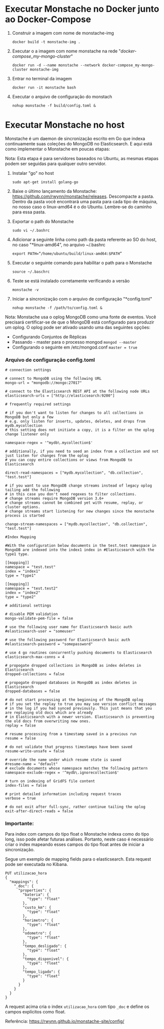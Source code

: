 # Executar Monstache no Docker junto ao Docker-Compose
 
 
 1. Construir a imagem com nome de monstache-img

    `docker build -t monstache-img .`


2. Executar o a imagem com nome monstache na rede "*docker-compose_my-mongo-cluster*"

    `docker run -d --name monstache --network docker-compose_my-mongo-cluster monstache-img`

3. Entrar no terminal da imagem
    
    `docker run -it monstache bash`
    
4. Executar o arquivo de configuração do monstach

    `nohup monstache -f build/config.toml &`



# Executar Monstache no host

Monstache é um daemon de sincronização escrito em Go que indexa continuamente suas coleções do MongoDB no Elasticsearch. E aqui está como implementar o Monstache em poucas etapas:

Nota: Esta etapa é para servidores baseados no Ubuntu, as mesmas etapas podem ser seguidas para qualquer outro servidor.

1. Instalar "go" no host

    `sudo apt-get install golang-go`
    
2. Baixe o último lançamento da Monstache: https://github.com/rwynn/monstache/releases. Descompacte a pasta. Dentro da pasta você encontrará uma pasta para cada tipo de máquina, no nosso caso o linux-amd64 é o do Ubuntu. Lembre-se do caminho para essa pasta.

3. Exportar o path do Monstache

    `sudo vi ~/.bashrc`
    
4. Adicionar a seguinte linha como path da pasta referente ao SO do host, no caso "*linux-amd64", no arquivo ~/.bashrc 

    `export PATH=“/home/ubuntu/build/linux-amd64:$PATH”`

5. Executar o seguinte comando para habilitar o path para o Monstache

    `source ~/.baschrc`
    
6. Teste se está instalado corretamente verificando a versão 
 
    `monstache -v`
    
7. Iniciar a sincronização com o arquivo de configuração "*config.toml"

    `nohup monstache -f /path/to/config.toml &`

Nota: Monstache usa o oplog MongoDB como uma fonte de eventos. Você precisará certificar-se de que o MongoDB está configurado para produzir um oplog. O oplog pode ser ativado usando uma das seguintes opções:

+ Configurando Conjuntos de Réplicas
+ Passando - master para o processo mongod
    `mongod --master`
+ Configurando o seguinte em /etc/mongod.conf
    `master = true`
    

### Arquivo de configuração config.toml


```
# connection settings

# connect to MongoDB using the following URL
mongo-url = "mongodb://mongo:27017"

# connect to the Elasticsearch REST API at the following node URLs
elasticsearch-urls = ["http://elasticsearch:9200"]

# frequently required settings

# if you don't want to listen for changes to all collections in MongoDB but only a few
# e.g. only listen for inserts, updates, deletes, and drops from mydb.mycollection
# this setting does not initiate a copy, it is a filter on the oplog change listener only

namespace-regex = '^mydb\.mycollection$'

# additionally, if you need to seed an index from a collection and not just listen for changes from the oplog
# you can copy entire collections or views from MongoDB to Elasticsearch

direct-read-namespaces = ["mydb.mycollection", "db.collection", "test.test"]

# if you want to use MongoDB change streams instead of legacy oplog tailing add the following
# in this case you don't need regexes to filter collections.
# change streams require MongoDB version 3.6+
# change streams cannot be combined yet with resume, replay, or cluster options.
# change streams start listening for new changes since the monstache process is started

change-stream-namespaces = ["mydb.mycollection", "db.collection", "test.test"]

#Index Mapping

#With the configuration below documents in the test.test namespace in MongoDB are indexed into the index1 index in #Elasticsearch with the type1 type.

[[mapping]]
namespace = "test.test"
index = "index1"
type = "type1"

[[mapping]]
namespace = "test.test2"
index = "index2"
type = "type2"

# additional settings

# disable PEM validation
mongo-validate-pem-file = false

# use the following user name for Elasticsearch basic auth
#elasticsearch-user = "someuser"

# use the following password for Elasticsearch basic auth
#elasticsearch-password = "somepassword"

# use 4 go routines concurrently pushing documents to Elasticsearch
elasticsearch-max-conns = 4 

# propogate dropped collections in MongoDB as index deletes in Elasticsearch
dropped-collections = false

# propogate dropped databases in MongoDB as index deletes in Elasticsearch
dropped-databases = false

# do not start processing at the beginning of the MongoDB oplog
# if you set the replay to true you may see version conflict messages
# in the log if you had synced previously. This just means that you are replaying old docs which are already
# in Elasticsearch with a newer version. Elasticsearch is preventing the old docs from overwriting new ones.
replay = false

# resume processing from a timestamp saved in a previous run
resume = false

# do not validate that progress timestamps have been saved
resume-write-unsafe = false

# override the name under which resume state is saved
#resume-name = "default"
# exclude documents whose namespace matches the following pattern
namespace-exclude-regex = '^mydb\.ignorecollection$'

# turn on indexing of GridFS file content
index-files = false

# print detailed information including request traces
verbose = true

# do not exit after full-sync, rather continue tailing the oplog
exit-after-direct-reads = false

```

### Importante:
   Para index com campos do tipo float o Monstache indexa como do tipo long, isso pode afetar futuras análises. Portanto, neste caso é necessário criar o index mapeando esses campos do tipo float antes de iniciar a sincronização.

Segue um exemplo de mapping fields para o elasticsearch. Esta request pode ser executada no Kibana.

```
PUT utilizacao_hora
{
  "mappings": {
    "_doc": {
      "properties": {
        "bateria": {
          "type": "float"
        },
        "custo_km": {
          "type": "float"
        },
        "horimetro": {
          "type": "float"
        },
        "odometro": {
          "type": "float"
        },
        "tempo_desligado": {
          "type": "float"
        },
        "tempo_disponivel": {
          "type": "float"
        },
        "tempo_ligado": {
          "type": "float"
        }
      }
    }
  }
}
```
A request acima cria o index `utilizacao_hora` com tipo `_doc` e define os campos explícitos como float.


Referência: https://rwynn.github.io/monstache-site/config/

    
